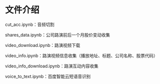 # 文件介绍
cut_acc.ipynb：音频切割

shares_data.ipynb：公司路演前后一个月股价变动收集

video_download.ipynb：路演视频下载

video_info.ipynb：路演视频信息收集（播放地址、标题、公司名称、股票代码）

video_info_download.ipynb：路演互动内容收集

voice_to_text.ipynb：百度智能云短语音识别